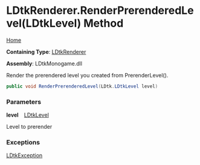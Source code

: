 # LDtkRenderer\.RenderPrerenderedLevel\(LDtkLevel\) Method

[Home](../../../../README.md)

**Containing Type**: [LDtkRenderer](../README.md)

**Assembly**: LDtkMonogame\.dll

  
 Render the prerendered level you created from PrerenderLevel\(\)\. 

```csharp
public void RenderPrerenderedLevel(LDtk.LDtkLevel level)
```

### Parameters

**level** &ensp; [LDtkLevel](../../../LDtkLevel/README.md)

Level to prerender

### Exceptions

[LDtkException](../../../LDtkException/README.md)



